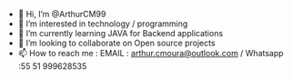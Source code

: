 - 👋 Hi, I’m @ArthurCM99
- 👀 I’m interested in technology / programming 
- 🌱 I’m currently learning JAVA for Backend applications
- 💞️ I’m looking to collaborate on Open source projects
- 📫 How to reach me : EMAIL : arthur.cmoura@outlook.com / Whatsapp :55 51 999628535



<!---
ArthurCM99/ArthurCM99 is a ✨ special ✨ repository because its `README.md` (this file) appears on your GitHub profile.
You can click the Preview link to take a look at your changes.
--->

